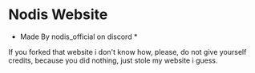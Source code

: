 # Nodis Website
* Made By nodis_official on discord *

If you forked that website i don't know how, please, do not give yourself credits, because you did nothing, just stole my website i guess.
